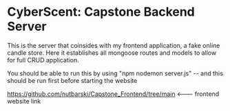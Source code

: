 # CyberScent: Capstone Backend Server

This is the server that coinsides with my frontend application, a fake online candle store. Here it establishes all mongoose routes and models to allow for full CRUD application.

You should be able to run this by using "npm nodemon server.js" -- and this should be run first before starting the website

https://github.com/nutbarski/Capstone_Frontend/tree/main <--- frontend website link
